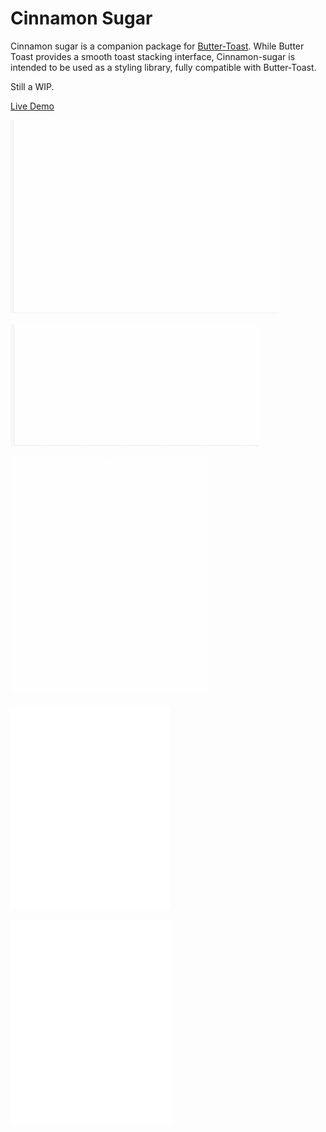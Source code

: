# Cinnamon Sugar
Cinnamon sugar is a companion package for [Butter-Toast](https://ealush.github.io/butter-toast/#!).
While Butter Toast provides a smooth toast stacking interface, Cinnamon-sugar is intended to be used as a styling library, fully compatible with Butter-Toast.

Still a WIP.

[Live Demo](https://ealush.github.io/cinnamon-sugar)

![alt tag](https://raw.githubusercontent.com/ealush/cinnamon-sugar/master/assets/rec0.gif)

![alt tag](https://raw.githubusercontent.com/ealush/cinnamon-sugar/master/assets/rec1.gif)

![alt tag](https://raw.githubusercontent.com/ealush/cinnamon-sugar/master/assets/rec3.gif)

![alt tag](https://raw.githubusercontent.com/ealush/cinnamon-sugar/master/assets/rec4.gif)

![alt tag](https://raw.githubusercontent.com/ealush/cinnamon-sugar/master/assets/rec5.gif)